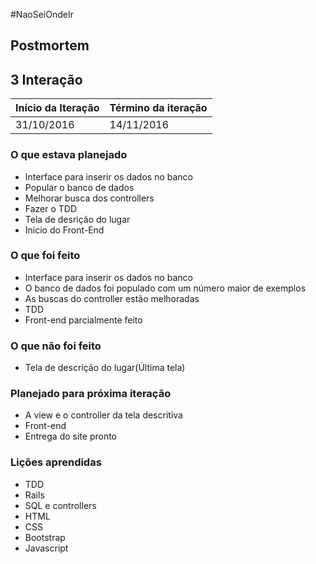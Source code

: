 #NaoSeiOndeIr

## Postmortem

## 3 Interação

Início da Iteração | Término da iteração
------------ | -------------
31/10/2016 | 14/11/2016


### O que estava planejado
* Interface para inserir os dados no banco
* Popular o banco de dados  
* Melhorar busca dos controllers
* Fazer o TDD
* Tela de desrição do lugar
* Inicio do Front-End

### O que foi feito
* Interface para inserir os dados no banco
* O banco de dados foi populado com um número maior de exemplos
* As buscas do controller estão melhoradas
* TDD
* Front-end parcialmente feito

### O que não foi feito
* Tela de descrição do lugar(Última tela)

### Planejado para próxima iteração
* A view e o controller da tela descritiva
* Front-end
* Entrega do site pronto

### Lições aprendidas
* TDD
* Rails
* SQL e controllers
* HTML
* CSS
* Bootstrap
* Javascript
